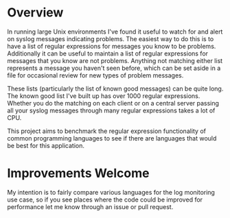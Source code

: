 # Overview #

In running large Unix environments I've found it useful to watch for and
alert on syslog messages indicating problems.  The easiest way to do
this is to have a list of regular expressions for messages you know to
be problems.  Additionally it can be useful to maintain a list of regular
expressions for messages that you know are not problems.  Anything
not matching either list represents a message you haven't seen before,
which can be set aside in a file for occasional review for new types of
problem messages.

These lists (particularly the list of known good messages) can be quite
long.  The known good list I've built up has over 1000 regular
expressions.  Whether you do the matching on each client or on a central
server passing all your syslog messages through many regular expressions
takes a lot of CPU.

This project aims to benchmark the regular expression functionality of
common programming languages to see if there are languages that would be
best for this application.

# Improvements Welcome #

My intention is to fairly compare various languages for the log
monitoring use case, so if you see places where the code could be
improved for performance let me know through an issue or pull request.
